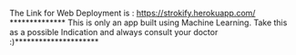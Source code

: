 The Link for Web Deployment is : https://strokify.herokuapp.com/
************** This is only an app built using Machine Learning. Take this as a possible Indication and always consult your doctor :)********************* 
